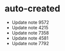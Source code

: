 # auto-created
- Update note 9572
- Update note 4215
- Update note 7358
- Update note 4581
- Update note 7792

